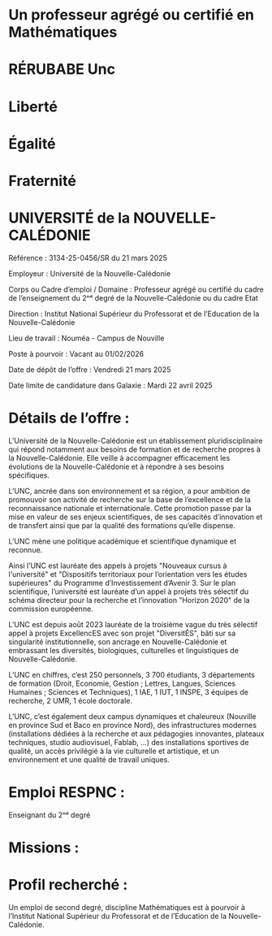 # Un professeur agrégé ou certifié en Mathématiques

# RÉRUBABE Unc

# Liberté

# Égalité

# Fraternité

# UNIVERSITÉ de la NOUVELLE-CALÉDONIE

Référence : 3134-25-0456/SR du 21 mars 2025

Employeur : Université de la Nouvelle-Calédonie

Corps ou Cadre d’emploi / Domaine : Professeur agrégé ou certifié du cadre de l’enseignement du 2ⁿᵈ degré de la Nouvelle-Calédonie ou du cadre Etat

Direction : Institut National Supérieur du Professorat et de l’Education de la Nouvelle-Calédonie

Lieu de travail : Nouméa - Campus de Nouville

Poste à pourvoir : Vacant au 01/02/2026

Date de dépôt de l’offre : Vendredi 21 mars 2025

Date limite de candidature dans Galaxie : Mardi 22 avril 2025

# Détails de l’offre :

L’Université de la Nouvelle-Calédonie est un établissement pluridisciplinaire qui répond notamment aux besoins de formation et de recherche propres à la Nouvelle-Calédonie. Elle veille à accompagner efficacement les évolutions de la Nouvelle-Calédonie et à répondre à ses besoins spécifiques.

L’UNC, ancrée dans son environnement et sa région, a pour ambition de promouvoir son activité de recherche sur la base de l’excellence et de la reconnaissance nationale et internationale. Cette promotion passe par la mise en valeur de ses enjeux scientifiques, de ses capacités d’innovation et de transfert ainsi que par la qualité des formations qu’elle dispense.

L’UNC mène une politique académique et scientifique dynamique et reconnue.

Ainsi l’UNC est lauréate des appels à projets "Nouveaux cursus à l'université" et "Dispositifs territoriaux pour l’orientation vers les études supérieures" du Programme d’Investissement d’Avenir 3. Sur le plan scientifique, l’université est lauréate d’un appel à projets très sélectif du schéma directeur pour la recherche et l’innovation "Horizon 2020" de la commission européenne.

L’UNC est depuis août 2023 lauréate de la troisième vague du très sélectif appel à projets ExcellencES avec son projet "DiversitÉS", bâti sur sa singularité institutionnelle, son ancrage en Nouvelle-Calédonie et embrassant les diversités, biologiques, culturelles et linguistiques de Nouvelle-Calédonie.

L’UNC en chiffres, c’est 250 personnels, 3 700 étudiants, 3 départements de formation (Droit, Economie, Gestion ; Lettres, Langues, Sciences Humaines ; Sciences et Techniques), 1 IAE, 1 IUT, 1 INSPE, 3 équipes de recherche, 2 UMR, 1 école doctorale.

L’UNC, c’est également deux campus dynamiques et chaleureux (Nouville en province Sud et Baco en province Nord), des infrastructures modernes (installations dédiées à la recherche et aux pédagogies innovantes, plateaux techniques, studio audiovisuel, Fablab, ...) des installations sportives de qualité, un accès privilégié à la vie culturelle et artistique, et un environnement et une qualité de travail uniques.

# Emploi RESPNC :

Enseignant du 2ⁿᵈ degré

# Missions :

# Profil recherché :

Un emploi de second degré, discipline Mathématiques est à pourvoir à l’Institut National Supérieur du Professorat et de l’Education de la Nouvelle-Calédonie.